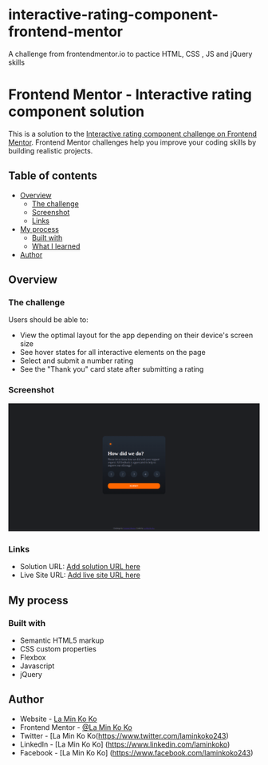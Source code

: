 # interactive-rating-component-frontend-mentor
A challenge from frontendmentor.io to pactice HTML, CSS , JS and jQuery skills

# Frontend Mentor - Interactive rating component solution

This is a solution to the [Interactive rating component challenge on Frontend Mentor](https://www.frontendmentor.io/challenges/interactive-rating-component-koxpeBUmI). Frontend Mentor challenges help you improve your coding skills by building realistic projects. 

## Table of contents

- [Overview](#overview)
  - [The challenge](#the-challenge)
  - [Screenshot](#screenshot)
  - [Links](#links)
- [My process](#my-process)
  - [Built with](#built-with)
  - [What I learned](#what-i-learned)
- [Author](#author)

## Overview

### The challenge

Users should be able to:

- View the optimal layout for the app depending on their device's screen size
- See hover states for all interactive elements on the page
- Select and submit a number rating
- See the "Thank you" card state after submitting a rating

### Screenshot

![](images/screenshot.png)

### Links

- Solution URL: [Add solution URL here](https://github.com/laminkoko243/interactive-rating-component-frontend-mentor/)
- Live Site URL: [Add live site URL here](https://laminkoko243.github.io/interactive-rating-component-frontend-mentor/)

## My process

### Built with

- Semantic HTML5 markup
- CSS custom properties
- Flexbox
- Javascript
- jQuery




## Author

- Website - [La Min Ko Ko](https://www.laminkoko.com)
- Frontend Mentor - [@La Min Ko Ko](https://www.frontendmentor.io/profile/laminkoko243)
- Twitter - [La Min Ko Ko(https://www.twitter.com/laminkoko243)
- LinkedIn - [La Min Ko Ko] (https://www.linkedin.com/laminkoko)
- Facebook - [La Min Ko Ko] (https://www.facebook.com/laminkoko243)




